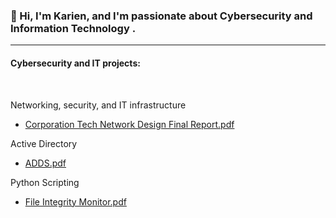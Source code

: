 ### 👋 Hi, I'm Karien, and I'm passionate about Cybersecurity and Information Technology .
--------------------------------------------------------------------------------
#### Cybersecurity and IT projects:
<br/>

Networking, security, and IT infrastructure
* [Corporation Tech Network Design Final Report.pdf](https://github.com/KarienWB/KarienWB/files/10463409/Corporation.Tech.Network.Design.Final.Report.pdf)

Active Directory
* [ADDS.pdf](https://github.com/KarienWB/KarienWB/files/10463358/ADDS.pdf)

Python Scripting
* [File Integrity Monitor.pdf](https://github.com/KarienWB/KarienWB/files/10422651/File.Integrity.Monitor.pdf)





